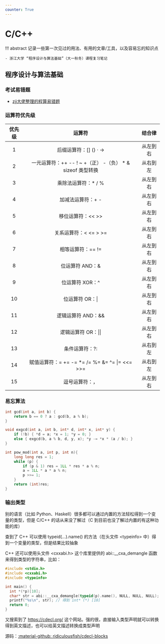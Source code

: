 ```yaml
---
counter: True
---
```


# C/C++

!!! abstract 
    记录一些第一次见过的用法、有用的文章/工具，以及容易忘的知识点

    - 浙江大学 “程序设计与算法基础”（大一秋冬）课程复习笔记


## 程序设计与算法基础

### 考试易错题

- [zjj大佬整理的程算易错题](https://curl.blog.luogu.org/pta-c-yu-yan-li-lun-ti-zheng-li-20209-20211-post)

### 运算符优先级

|优先级|运算符|结合律|
|:--:|:--:|:--:|
|1|后缀运算符：[]  ()  ·  ->|从左到右|
|2|一元运算符：++  --  !  ~  +（正）  -（负）  *  &  sizeof 类型转换|从右到左|
|3|乘除法运算符：*  /  %|从左到右|
|4|加减法运算符：+  -|从左到右|
|5|移位运算符：<<  >>|从左到右|
|6|关系运算符：<  <=  >  >=|从左到右|
|7|相等运算符：==  !=|从左到右|
|8|位运算符 AND：&|从左到右|
|9|位运算符 XOR：^|从左到右|
|10|位运算符 OR：\||从左到右|
|11|逻辑运算符 AND：&&|从左到右|
|12|逻辑运算符 OR：\|\||从左到右|
|13|条件运算符：?:|从右到左|
|14|赋值运算符：=  +=  -=  *=  /=  %=  &=  ^=  \|=  <<=  >>=|从右到左|
|15|逗号运算符：，|从左到右|

### 易忘算法

```cpp title="gcd"
int gcd(int a, int b) {
    return b == 0 ? a : gcd(b, a % b);
}
```

```cpp title="exgcd"
void exgcd(int a, int b, int* d, int* x, int* y) {
    if (!b) { *d = a; *x = 1; *y = 0; }
    else { exgcd(b, a % b, d, y, x); *y -= *x * (a / b); }
}
```

```cpp title="快速幂"
int pow_mod(int a, int p, int n){
    long long res = 1;
    while (p) {
        if (p & 1) res = 1LL * res * a % n;
        a = 1LL * a * a % n;
        p >>= 1;
    }
    return (int)res;
}
```

### 输出类型

别的语言（比如 Python、Haskell）很多都可以通过内置的方法轻松得到一个变量的类型，但是 C/C++ 的话从来没了解过（C 到目前也没了解过内置的有这种功能的库）

查到了 C++ 可以使用 typeid(...).name() 的方法（在头文件 <typeinfo\> 中）得到一个变量的类型，但是结果比较抽象

C++ 还可以使用头文件 <cxxabi.h\> 这个库里提供的 abi::__cxa_demangle 函数来得到类型的字符串，比如：
```cpp
#include <stdio.h>
#include <cxxabi.h>
#include <typeinfo>

int main() {
  int *(*p)[10];
  char* str = abi::__cxa_demangle(typeid(p).name(), NULL, NULL, NULL);
  printf("%s\n", str); // 得到 int* (*) [10]
  return 0;
}
```

又搜索到了 https://cdecl.org/ 这个网站。强的很，直接输入类型声明就可以转换得到英文描述，也可以给英文描述转换成类型声明

源码：[:material-github: ridiculousfish/cdecl-blocks](https://github.com/ridiculousfish/cdecl-blocks)